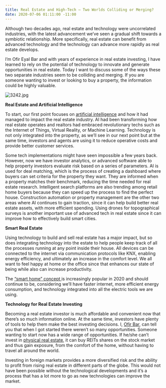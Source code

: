 ```yaml
---
title: Real Estate and High-Tech – Two Worlds Colliding or Merging?
date: 2020-07-06 01:11:00 -11:00
---
```


Although two decades ago, real estate and technology were uncorrelated industries, with the latest advancement we’ve seen a gradual shift towards a symbiotic relationship. More specifically, real estate can benefit from advanced technology and the technology can advance more rapidly as real estate develops. 

I’m Ofir Eyal Bar and with years of experience in real estate investing, I have learned to rely on the potential of technology to innovate and generate opportunities in real estate. Today I want to discuss some of the ways these two separate industries seem to be colliding and merging. If you are someone wanting to invest or looking to buy a property, the information could be highly valuable. 

![3242.jpg](/uploads/3242.jpg)

**Real Estate and Artificial Intelligence**

To start, our first point focuses on [artificial intelligence](https://inc42.com/resources/tech-and-realty-inseparable/) and how it had managed to impact the real estate industry. AI had been transforming how real estate operates and realtors had embraced revolutionary techs such as the Internet of Things, Virtual Reality, or Machine Learning. Technology is not only integrated into the property, as we’ll see in our next point but at the same time, investors and agents are using it to reduce operative costs and provide better customer services. 

Some tech implementations might have seen impossible a few years back. However, now we have investor analytics, or advanced software able to help property investors evaluate risk based on a series of parameters. AI is used for deal matching, which is the process of creating a dashboard where buyers can set criteria for the property they want. They are informed when a property matches their benchmark, reducing the time needed for real estate research. Intelligent search platforms are also trending among retail home buyers because they can speed up the process to find the perfect house. 
Construction automation or property management are the other two areas where AI continues to gain traction, since it can help build better real estate assets, with more efficient spending. Using drones for topographical surveys is another important use of advanced tech in real estate since it can improve how to effectively build smart cities. 

**Smart Real Estate**

Using technology to build and sell real estate has a major impact, but so does integrating technology into the estate to help people keep track of all the processes running at any point inside their house. All devices can be connected to the internet via communication protocols like KNX, enabling energy efficiency, and ultimately an increase in the comfort level. We all want to feel happy at home or the office since that enhances our state of being while also can increase productivity. 

The [“smart home” concept ](https://time.com/5634791/smart-homes-future/)is increasingly popular in 2020 and should continue to be, considering we’ll have faster internet, more efficient energy consumption, and technology integrated into all the electric tools we are using. 

**Technology for Real Estate Investing**

Becoming a real estate investor is much affordable and convenient now that there’s so much information online. At the same time, investors have plenty of tools to help them make the best investing decisions. I, [Ofir Bar](https://www.linkedin.com/in/ofir-eyal-bar-074307181/?originalSubdomain=uk), can tell you that when I got started there weren’t so many opportunities. Someone wanting to start now has a wide range of opportunities. If he/she can’t invest in [physical real estate](https://www.forbes.com/sites/valleyvoices/2019/02/22/the-proptech-opportunity/), it can buy REITs shares on the stock market and thus gain exposure, from the comfort of the home, without having to travel all around the world. 

Investing in foreign markets provides a more diversified risk and the ability to profit from rising real estate in different parts of the globe. This would not have been possible without the technological developments and it’s a process that has a lot more to go as new technologies can improve the market. 





